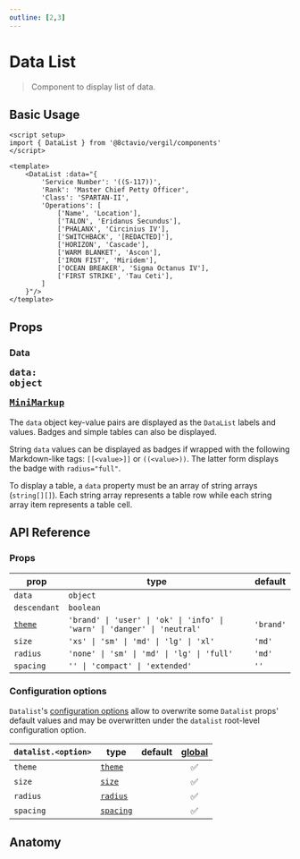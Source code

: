 ```yaml
---
outline: [2,3]
---
```


# Data List

> Component to display list of data.

<script setup>
import { DataList, Btn } from '@8ctavio/vergil/components'
</script>

## Basic Usage

<Demo>
    <DataList :data="{
		'Service Number': '((S-117))',
		'Rank': 'Master Chief Petty Officer',
		'Class': 'SPARTAN-II',
		'Operations': [
			['Name', 'Location'],
			['TALON', 'Eridanus Secundus'],
			['PHALANX', 'Circinius IV'],
			['SWITCHBACK', '[REDACTED]'],
			['HORIZON', 'Cascade'],
			['WARM BLANKET', 'Ascon'],
			['IRON FIST', 'Miridem'],
			['OCEAN BREAKER', 'Sigma Octanus IV'],
			['FIRST STRIKE', 'Tau Ceti'],
		]
	}"/>
</Demo>

```vue
<script setup>
import { DataList } from '@8ctavio/vergil/components'
</script>

<template>
    <DataList :data="{
		'Service Number': '((S-117))',
		'Rank': 'Master Chief Petty Officer',
		'Class': 'SPARTAN-II',
		'Operations': [
			['Name', 'Location'],
			['TALON', 'Eridanus Secundus'],
			['PHALANX', 'Circinius IV'],
			['SWITCHBACK', '[REDACTED]'],
			['HORIZON', 'Cascade'],
			['WARM BLANKET', 'Ascon'],
			['IRON FIST', 'Miridem'],
			['OCEAN BREAKER', 'Sigma Octanus IV'],
			['FIRST STRIKE', 'Tau Ceti'],
		]
	}"/>
</template>
```

## Props

### Data <Badge><pre>data: object</pre></Badge> <Badge><pre>[MiniMarkup](/mini-markup)</pre></Badge>

The `data` object key-value pairs are displayed as the `DataList` labels and values. Badges and simple tables can also be displayed.

String `data` values can be displayed as badges if wrapped with the following Markdown-like tags: `[[<value>]]` or `((<value>))`. The latter form displays the badge with `radius="full"`.

To display a table, a `data` property must be an array of string arrays (`string[][]`). Each string array represents a table row while each string array item represents a table cell.

## API Reference

### Props

| prop | type | default |
| ---- | ---- | ------- |
| `data` | `object` | |
| `descendant` | `boolean` | |
| [`theme`](/theme#the-theme-prop) | `'brand' \| 'user' \| 'ok' \| 'info' \| 'warn' \| 'danger' \| 'neutral'` | `'brand'` |
| `size` | `'xs' \| 'sm' \| 'md' \| 'lg' \| 'xl'` | `'md'` |
| `radius` | `'none' \| 'sm' \| 'md' \| 'lg' \| 'full'` | `'md'` |
| `spacing` | `'' \| 'compact' \| 'extended'` | `''` |

### Configuration options

`Datalist`'s [configuration options](/configuration) allow to overwrite some `Datalist` props' default values and may be overwritten under the `datalist` root-level configuration option.

| `datalist.<option>` | type | default | [global](/configuration#global-configuration-options) |
| ------------------- | ---- | ------- | :------: |
| `theme` | [`theme`](/theme#the-theme-prop) | | ✅ |
| `size` | [`size`](/theme#the-size-prop) | | ✅ |
| `radius` | [`radius`](/theme#the-radius-prop) | | ✅ |
| `spacing` | [`spacing`](/theme#the-spacing-prop) | | ✅ |

## Anatomy

<Demo>
    <Anatomy tag="div" classes="data-list">
		<Anatomy tag='template v-for="(value,key) in data"'>
	        <Anatomy tag="label" classes="data-list-label"/>
	        <Anatomy tag="p" classes="data-list-value"/>
	        <Anatomy tag="Badge" classes="badge"/>
			 <Anatomy tag="div" classes="data-list-table">
				<Anatomy tag='template v-for="row of rows"'>
					<Anatomy tag="div" classes="data-list-table-row data-list-table-head">
						<Anatomy tag='p v-for="cell of row"'/>
					</Anatomy>
					<Anatomy tag="div" classes="data-list-table-row">
						<Anatomy tag='p v-for="cell of row"'/>
					</Anatomy>
				</Anatomy>
			</Anatomy>
		</Anatomy>
    </Anatomy>
</Demo>